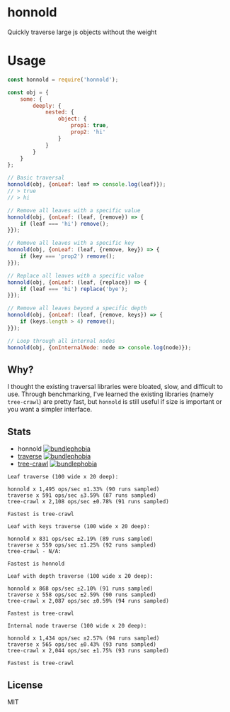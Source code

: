 # honnold
Quickly traverse large js objects without the weight

# Usage

```javascript
const honnold = require('honnold');

const obj = {
    some: {
        deeply: {
            nested: {
                object: {
                    prop1: true,
                    prop2: 'hi'
                }
            }
        }
    }
};

// Basic traversal
honnold(obj, {onLeaf: leaf => console.log(leaf)});
// > true
// > hi

// Remove all leaves with a specific value
honnold(obj, {onLeaf: (leaf, {remove}) => {
    if (leaf === 'hi') remove();
}});

// Remove all leaves with a specific key
honnold(obj, {onLeaf: (leaf, {remove, key}) => {
    if (key === 'prop2') remove();
}});

// Replace all leaves with a specific value
honnold(obj, {onLeaf: (leaf, {replace}) => {
    if (leaf === 'hi') replace('bye');
}});

// Remove all leaves beyond a specific depth
honnold(obj, {onLeaf: (leaf, {remove, keys}) => {
    if (keys.length > 4) remove();
}});

// Loop through all internal nodes
honnold(obj, {onInternalNode: node => console.log(node)});
```

## Why?

I thought the existing traversal libraries were bloated, slow, and difficult to use. Through benchmarking, I've learned the existing libraries (namely `tree-crawl`) are pretty fast, but `honnold` is still useful if size is important or you want a simpler interface.

## Stats

* honnold [![bundlephobia](https://img.shields.io/bundlephobia/minzip/honnold.svg)](https://bundlephobia.com/result?p=honnold)
* [traverse](https://github.com/substack/js-traverse) [![bundlephobia](https://img.shields.io/bundlephobia/minzip/traverse.svg)](https://bundlephobia.com/result?p=traverse)
* [tree-crawl](https://github.com/ngryman/tree-crawl) [![bundlephobia](https://img.shields.io/bundlephobia/minzip/tree-crawl.svg)](https://bundlephobia.com/result?p=tree-crawl)

```
Leaf traverse (100 wide x 20 deep):

honnold x 1,495 ops/sec ±1.33% (90 runs sampled)
traverse x 591 ops/sec ±3.59% (87 runs sampled)
tree-crawl x 2,108 ops/sec ±0.78% (91 runs sampled)

Fastest is tree-crawl

Leaf with keys traverse (100 wide x 20 deep):

honnold x 831 ops/sec ±2.19% (89 runs sampled)
traverse x 559 ops/sec ±1.25% (92 runs sampled)
tree-crawl - N/A: 

Fastest is honnold

Leaf with depth traverse (100 wide x 20 deep):

honnold x 868 ops/sec ±2.10% (91 runs sampled)
traverse x 558 ops/sec ±2.59% (90 runs sampled)
tree-crawl x 2,087 ops/sec ±0.59% (94 runs sampled)

Fastest is tree-crawl

Internal node traverse (100 wide x 20 deep):

honnold x 1,434 ops/sec ±2.57% (94 runs sampled)
traverse x 565 ops/sec ±0.43% (93 runs sampled)
tree-crawl x 2,044 ops/sec ±1.75% (93 runs sampled)

Fastest is tree-crawl
```

## License

MIT
